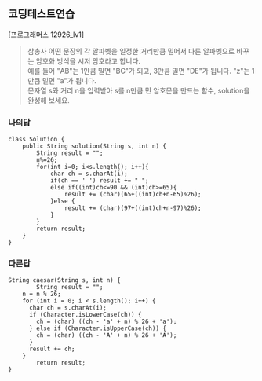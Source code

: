 ## 코딩테스트연습
[프로그래머스 12926_lv1]

> 삼총사
> 어떤 문장의 각 알파벳을 일정한 거리만큼 밀어서 다른 알파벳으로 바꾸는 암호화 방식을 시저 암호라고 합니다.   
> 예를 들어 "AB"는 1만큼 밀면 "BC"가 되고, 3만큼 밀면 "DE"가 됩니다. "z"는 1만큼 밀면 "a"가 됩니다.   
> 문자열 s와 거리 n을 입력받아 s를 n만큼 민 암호문을 만드는 함수, solution을 완성해 보세요.


### 나의답
```
class Solution {
    public String solution(String s, int n) {
        String result = "";
        n%=26;
        for(int i=0; i<s.length(); i++){
            char ch = s.charAt(i);
            if(ch == ' ') result += " ";
            else if((int)ch<=90 && (int)ch>=65){
                result += (char)(65+((int)ch+n-65)%26);
            }else {
                result += (char)(97+((int)ch+n-97)%26);
            }
        }
        return result;
    }
}
```

### 다른답
```
String caesar(String s, int n) {
        String result = "";
    n = n % 26;
    for (int i = 0; i < s.length(); i++) {
      char ch = s.charAt(i);
      if (Character.isLowerCase(ch)) {
        ch = (char) ((ch - 'a' + n) % 26 + 'a');
      } else if (Character.isUpperCase(ch)) {
        ch = (char) ((ch - 'A' + n) % 26 + 'A');
      }
      result += ch;
    }
        return result;
}
```
